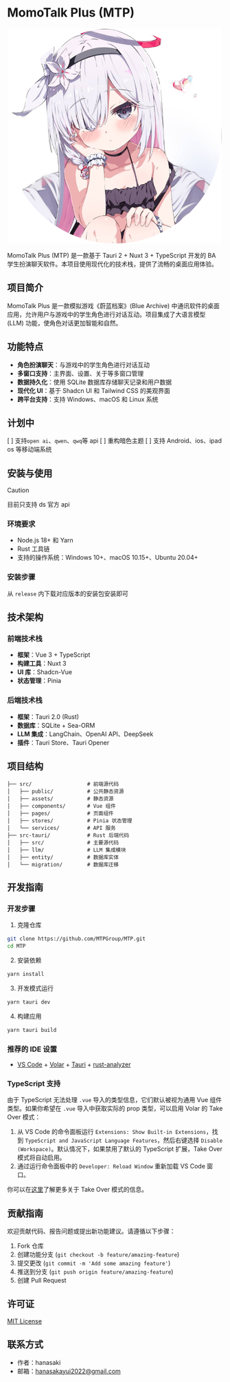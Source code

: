 # MomoTalk Plus (MTP)

![MTP Logo](./src-tauri/icon.png)

MomoTalk Plus (MTP) 是一款基于 Tauri 2 + Nuxt 3 + TypeScript 开发的 BA 学生扮演聊天软件。本项目使用现代化的技术栈，提供了流畅的桌面应用体验。

## 项目简介

MomoTalk Plus 是一款模拟游戏《蔚蓝档案》(Blue Archive) 中通讯软件的桌面应用，允许用户与游戏中的学生角色进行对话互动。项目集成了大语言模型 (LLM) 功能，使角色对话更加智能和自然。

## 功能特点

- **角色扮演聊天**：与游戏中的学生角色进行对话互动
- **多窗口支持**：主界面、设置、关于等多窗口管理
- **数据持久化**：使用 SQLite 数据库存储聊天记录和用户数据
- **现代化 UI**：基于 Shadcn UI 和 Tailwind CSS 的美观界面
- **跨平台支持**：支持 Windows、macOS 和 Linux 系统

## 计划中

[ ] 支持`open ai`、`qwen`、`qwq`等 api
[ ] 重构暗色主题
[ ] 支持 Android、ios、ipad os 等移动端系统

## 安装与使用

> [!Caution]
> 目前只支持 ds 官方 api

### 环境要求

- Node.js 18+ 和 Yarn
- Rust 工具链
- 支持的操作系统：Windows 10+、macOS 10.15+、Ubuntu 20.04+

### 安装步骤

从 `release` 内下载对应版本的安装包安装即可

## 技术架构

### 前端技术栈

- **框架**：Vue 3 + TypeScript
- **构建工具**：Nuxt 3
- **UI 库**：Shadcn-Vue
- **状态管理**：Pinia

### 后端技术栈

- **框架**：Tauri 2.0 (Rust)
- **数据库**：SQLite + Sea-ORM
- **LLM 集成**：LangChain、OpenAI API、DeepSeek
- **插件**：Tauri Store、Tauri Opener

## 项目结构

```
├── src/                  # 前端源代码
│   ├── public/           # 公共静态资源
│   ├── assets/           # 静态资源
│   ├── components/       # Vue 组件
│   ├── pages/            # 页面组件
│   ├── stores/           # Pinia 状态管理
│   └── services/         # API 服务
├── src-tauri/            # Rust 后端代码
│   ├── src/              # 主要源代码
│   ├── llm/              # LLM 集成模块
│   ├── entity/           # 数据库实体
│   └── migration/        # 数据库迁移
```

## 开发指南

### 开发步骤

1. 克隆仓库

```bash
git clone https://github.com/MTPGroup/MTP.git
cd MTP
```

2. 安装依赖

```bash
yarn install
```

3. 开发模式运行

```bash
yarn tauri dev
```

4. 构建应用

```bash
yarn tauri build
```

### 推荐的 IDE 设置

- [VS Code](https://code.visualstudio.com/) + [Volar](https://marketplace.visualstudio.com/items?itemName=Vue.volar) + [Tauri](https://marketplace.visualstudio.com/items?itemName=tauri-apps.tauri-vscode) + [rust-analyzer](https://marketplace.visualstudio.com/items?itemName=rust-lang.rust-analyzer)

### TypeScript 支持

由于 TypeScript 无法处理 `.vue` 导入的类型信息，它们默认被视为通用 Vue 组件类型。如果你希望在 `.vue` 导入中获取实际的 prop 类型，可以启用 Volar 的 Take Over 模式：

1. 从 VS Code 的命令面板运行 `Extensions: Show Built-in Extensions`，找到 `TypeScript and JavaScript Language Features`，然后右键选择 `Disable (Workspace)`。默认情况下，如果禁用了默认的 TypeScript 扩展，Take Over 模式将自动启用。
2. 通过运行命令面板中的 `Developer: Reload Window` 重新加载 VS Code 窗口。

你可以在[这里](https://github.com/johnsoncodehk/volar/discussions/471)了解更多关于 Take Over 模式的信息。

## 贡献指南

欢迎贡献代码、报告问题或提出新功能建议。请遵循以下步骤：

1. Fork 仓库
2. 创建功能分支 (`git checkout -b feature/amazing-feature`)
3. 提交更改 (`git commit -m 'Add some amazing feature'`)
4. 推送到分支 (`git push origin feature/amazing-feature`)
5. 创建 Pull Request

## 许可证

[MIT License](LICENSE)

## 联系方式

- 作者：hanasaki
- 邮箱：hanasakayui2022@gmail.com
